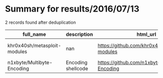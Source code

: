 
# Summary for results/2016/07/13
    
2 records found after deduplication

| full_name | description | html_url | matched_list | matched_count | pushed_at | size | stargazers_count | language | forks_count | vul_ids |
|------------------------------|--------------------|-------------------------------------------------|----------------------------------|-----------------|---------------------------|--------|--------------------|------------|---------------|-----------|
| khr0x40sh/metasploit-modules | nan | https://github.com/khr0x40sh/metasploit-modules | ['metasploit module OR payload'] | 1 | 2016-07-13 13:46:21+00:00 | 17 | 34 | Ruby | 20 | [] |
| n1xbyte/Multibyte-Encoding | Encoding shellcode | https://github.com/n1xbyte/Multibyte-Encoding | ['shellcode'] | 1 | 2016-07-13 14:32:12+00:00 | 3 | 3 | C++ | 3 | [] |
